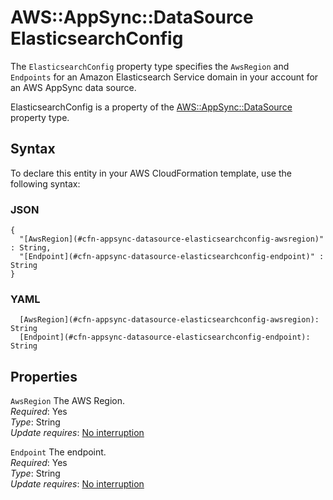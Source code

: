 # AWS::AppSync::DataSource ElasticsearchConfig<a name="aws-properties-appsync-datasource-elasticsearchconfig"></a>

The `ElasticsearchConfig` property type specifies the `AwsRegion` and `Endpoints` for an Amazon Elasticsearch Service domain in your account for an AWS AppSync data source\.

ElasticsearchConfig is a property of the [AWS::AppSync::DataSource](https://docs.aws.amazon.com/AWSCloudFormation/latest/UserGuide/aws-resource-appsync-datasource.html) property type\. 

## Syntax<a name="aws-properties-appsync-datasource-elasticsearchconfig-syntax"></a>

To declare this entity in your AWS CloudFormation template, use the following syntax:

### JSON<a name="aws-properties-appsync-datasource-elasticsearchconfig-syntax.json"></a>

```
{
  "[AwsRegion](#cfn-appsync-datasource-elasticsearchconfig-awsregion)" : String,
  "[Endpoint](#cfn-appsync-datasource-elasticsearchconfig-endpoint)" : String
}
```

### YAML<a name="aws-properties-appsync-datasource-elasticsearchconfig-syntax.yaml"></a>

```
  [AwsRegion](#cfn-appsync-datasource-elasticsearchconfig-awsregion): String
  [Endpoint](#cfn-appsync-datasource-elasticsearchconfig-endpoint): String
```

## Properties<a name="aws-properties-appsync-datasource-elasticsearchconfig-properties"></a>

`AwsRegion`  <a name="cfn-appsync-datasource-elasticsearchconfig-awsregion"></a>
The AWS Region\.  
*Required*: Yes  
*Type*: String  
*Update requires*: [No interruption](https://docs.aws.amazon.com/AWSCloudFormation/latest/UserGuide/using-cfn-updating-stacks-update-behaviors.html#update-no-interrupt)

`Endpoint`  <a name="cfn-appsync-datasource-elasticsearchconfig-endpoint"></a>
The endpoint\.  
*Required*: Yes  
*Type*: String  
*Update requires*: [No interruption](https://docs.aws.amazon.com/AWSCloudFormation/latest/UserGuide/using-cfn-updating-stacks-update-behaviors.html#update-no-interrupt)